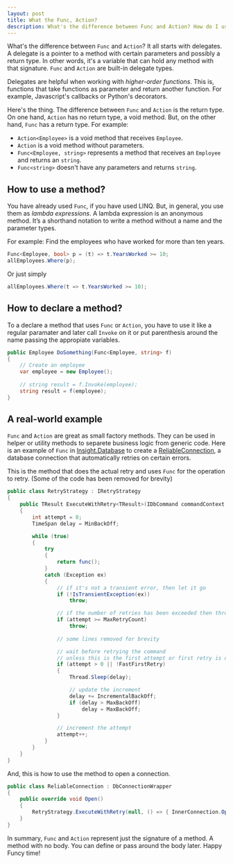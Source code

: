 ```yaml
---
layout: post
title: What the Func, Action?
description: What's the difference between Func and Action? How do I use them? This is a frequently asked question and a tricky subject. Here it is another take.
---
```


What's the difference between `Func` and `Action`? It all starts with delegates. A delegate is a pointer to a method with certain parameters and possibly a return type. In other words, it's a variable that can hold any method with that signature. `Func` and `Action` are built-in delegate types.

Delegates are helpful when working with _higher-order functions_. This is, functions that take functions as parameter and return another function. For example, Javascript's callbacks or Python's decorators.

Here's the thing. The difference between `Func` and `Action` is the return type. On one hand, `Action` has no return type, a void method. But, on the other hand, `Func` has a return type. For example:

* `Action<Employee>` is a void method that receives `Employee`.
* `Action` is a void method without parameters.
* `Func<Employee, string>` represents a method that receives an `Employee` and returns an `string`.
* `Func<string>` doesn't have any parameters and returns `string`.

## How to use a method?

You have already used `Func`, if you have used LINQ. But, in general, you use them as _lambda expressions_. A lambda expression is an anonymous method. It’s a shorthand notation to write a method without a name and the parameter types.

For example: Find the employees who have worked for more than ten years.

```csharp
Func<Employee, bool> p = (t) => t.YearsWorked >= 10;
allEmployees.Where(p);
```
Or just simply

```csharp
allEmployees.Where(t => t.YearsWorked >= 10);
```

## How to declare a method?

To a declare a method that uses `Func` or `Action`, you have to use it like a regular paramater and later call `Invoke` on it or put parenthesis around the name passing the appropiate variables.

```csharp
public Employee DoSomething(Func<Employee, string> f)
{
    // Create an employee
    var employee = new Employee();
    
    // string result = f.Invoke(employee);
    string result = f(employee);
}
```

## A real-world example

`Func` and `Action` are great as small factory methods. They can be used in helper or utility methods to separete business logic from generic code. Here is an example of `Func` in [Insight.Database](https://github.com/jonwagner/Insight.Database) to create a [ReliableConnection](https://github.com/jonwagner/Insight.Database/wiki/ReliableConnection-and-Cloud-Databases), a database connection that automatically retries on certain errors.

This is the method that does the actual retry and uses `Func` for the operation to retry. (Some of the code has been removed for brevity)

```csharp
public class RetryStrategy : IRetryStrategy
{
    public TResult ExecuteWithRetry<TResult>(IDbCommand commandContext, Func<TResult> func)
    {
        int attempt = 0;
        TimeSpan delay = MinBackOff;

        while (true)
        {
            try
            {
                return func();
            }
            catch (Exception ex)
            {
                // if it's not a transient error, then let it go
                if (!IsTransientException(ex))
                    throw;

                // if the number of retries has been exceeded then throw
                if (attempt >= MaxRetryCount)
                    throw;
                    
                // some lines removed for brevity

                // wait before retrying the command
                // unless this is the first attempt or first retry is disabled
                if (attempt > 0 || !FastFirstRetry)
                {
                    Thread.Sleep(delay);

                    // update the increment
                    delay += IncrementalBackOff;
                    if (delay > MaxBackOff)
                        delay = MaxBackOff;
                }

                // increment the attempt
                attempt++;
            }
        }
    }
}
```

And, this is how to use the method to open a connection.

```csharp
public class ReliableConnection : DbConnectionWrapper
{
    public override void Open()
    {
        RetryStrategy.ExecuteWithRetry(null, () => { InnerConnection.Open(); return true; });
    }
}
```

In summary, `Func` and `Action` represent just the signature of a method. A method with no body. You can define or pass around the body later. Happy Funcy time!


